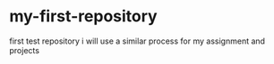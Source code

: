 # my-first-repository
first test repository i will use a similar process for my assignment and projects
